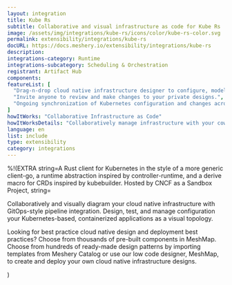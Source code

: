 ```yaml
---
layout: integration
title: Kube Rs
subtitle: Collaborative and visual infrastructure as code for Kube Rs
image: /assets/img/integrations/kube-rs/icons/color/kube-rs-color.svg
permalink: extensibility/integrations/kube-rs
docURL: https://docs.meshery.io/extensibility/integrations/kube-rs
description: 
integrations-category: Runtime
integrations-subcategory: Scheduling & Orchestration
registrant: Artifact Hub
components: 
featureList: [
  "Drag-n-drop cloud native infrastructure designer to configure, model, and deploy your workloads.",
  "Invite anyone to review and make changes to your private designs.",
  "Ongoing synchronization of Kubernetes configuration and changes across any number of clusters."
]
howItWorks: "Collaborative Infrastructure as Code"
howItWorksDetails: "Collaboratively manage infrastructure with your coworkers synchronously sharing the same designs."
language: en
list: include
type: extensibility
category: integrations
---
```

%!(EXTRA string=A Rust client for Kubernetes in the style of a more generic client-go, a runtime abstraction inspired by controller-runtime, and a derive macro for CRDs inspired by kubebuilder. Hosted by CNCF as a Sandbox Project, string=<p>
    Collaboratively and visually diagram your cloud native infrastructure with GitOps-style pipeline integration. Design, test, and manage configuration your Kubernetes-based, containerized applications as a visual topology.
</p>
<p>
    Looking for best practice cloud native design and deployment best practices? Choose from thousands of pre-built components in MeshMap. Choose from hundreds of ready-made design patterns by importing templates from Meshery Catalog or use our low code designer, MeshMap, to create and deploy your own cloud native infrastructure designs.
</p>)